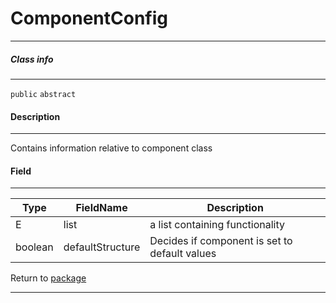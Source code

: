 # ComponentConfig
---

##### Class info
---

`public` `abstract`

#### Description
---

Contains information relative to component class

#### Field
---
| Type | FieldName | Description |
|---|---|---|
|E|list| a list containing functionality|
|boolean|defaultStructure| Decides if component is set to default values|

Return to [package](../Packages/website_page_component.md)

---
